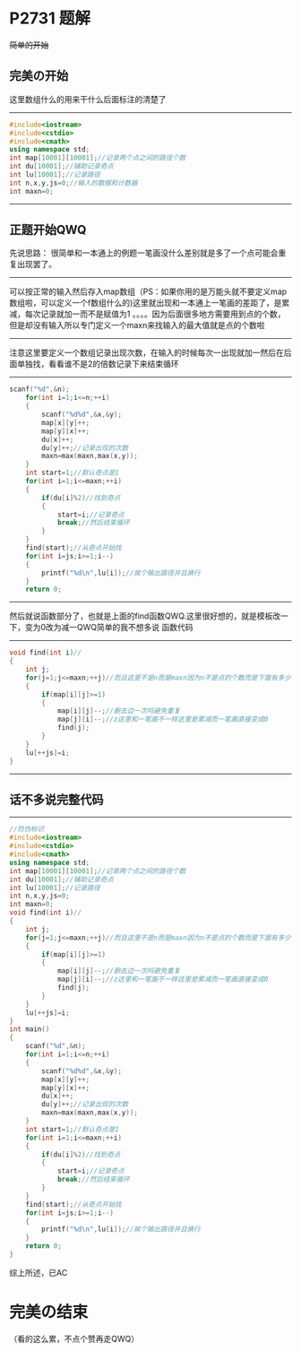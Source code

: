 # P2731 题解

~~简单的开始~~ 
## 完美の开始
这里数组什么的用来干什么后面标注的清楚了

------------
```cpp
#include<iostream>
#include<cstdio>
#include<cmath>
using namespace std;
int map[10001][10001];//记录两个点之间的路径个数 
int du[10001];//辅助记录奇点 
int lu[10001];//记录路径 
int n,x,y,js=0;//输入的数据和计数器
int maxn=0;
```
------------
## 正题开始QWQ
先说思路：
很简单和一本通上的例题一笔画没什么差别就是多了一个点可能会重复出现罢了。


------------
可以按正常的输入然后存入map数组（PS：如果你用的是万能头就不要定义map数组啦，可以定义一个f数组什么的)这里就出现和一本通上一笔画的差距了，是累减，每次记录就加一而不是赋值为1
。。。。因为后面很多地方需要用到点的个数，但是却没有输入所以专门定义一个maxn来找输入的最大值就是点的个数啦

------------

注意这里要定义一个数组记录出现次数，在输入的时候每次一出现就加一然后在后面单独找，看看谁不是2的倍数记录下来结束循环

------------
```cpp
scanf("%d",&n);
	for(int i=1;i<=n;++i)
	{
		scanf("%d%d",&x,&y);
		map[x][y]++;
		map[y][x]++;
		du[x]++;
		du[y]++;//记录出现的次数 
		maxn=max(maxn,max(x,y));
	}
	int start=1;//默认奇点是1 
	for(int i=1;i<=maxn;++i)
	{
		if(du[i]%2)//找到奇点 
		{
			start=i;//记录奇点
			break;//然后结束循环 
		}
	}
	find(start);//从奇点开始找 
	for(int i=js;i>=1;i--)
	{
		printf("%d\n",lu[i]);//挨个输出路径并且换行 
	}
	return 0;
```

------------
然后就说函数部分了，也就是上面的find函数QWQ.这里很好想的，就是模板改一下，变为0改为减一QWQ简单的我不想多说
函数代码


------------

```cpp
void find(int i)//
{
	int j;
	for(j=1;j<=maxn;++j)//而且这里不是n而是maxn因为n不是点的个数而是下面有多少行 
	{
		if(map[i][j]>=1)
		{
			map[i][j]--;//删去边一次吗避免重复 
			map[j][i]--;//z这里和一笔画不一样这里是累减而一笔画直接变成0 
			find(j);
		}
	}
	lu[++js]=i;
}
```


------------

## 话不多说完整代码

------------

```cpp
//防伪标识
#include<iostream>
#include<cstdio>
#include<cmath>
using namespace std;
int map[10001][10001];//记录两个点之间的路径个数 
int du[10001];//辅助记录奇点 
int lu[10001];//记录路径 
int n,x,y,js=0;
int maxn=0;
void find(int i)//
{
	int j;
	for(j=1;j<=maxn;++j)//而且这里不是n而是maxn因为n不是点的个数而是下面有多少行 
	{
		if(map[i][j]>=1)
		{
			map[i][j]--;//删去边一次吗避免重复 
			map[j][i]--;//z这里和一笔画不一样这里是累减而一笔画直接变成0 
			find(j);
		}
	}
	lu[++js]=i;
}
int main()
{
	scanf("%d",&n);
	for(int i=1;i<=n;++i)
	{
		scanf("%d%d",&x,&y);
		map[x][y]++;
		map[y][x]++;
		du[x]++;
		du[y]++;//记录出现的次数 
		maxn=max(maxn,max(x,y));
	}
	int start=1;//默认奇点是1 
	for(int i=1;i<=maxn;++i)
	{
		if(du[i]%2)//找到奇点 
		{
			start=i;//记录奇点
			break;//然后结束循环 
		}
	}
	find(start);//从奇点开始找 
	for(int i=js;i>=1;i--)
	{
		printf("%d\n",lu[i]);//挨个输出路径并且换行 
	}
	return 0;
}
```

综上所述，已AC
# 完美の结束
（看的这么累，不点个赞再走QWQ）